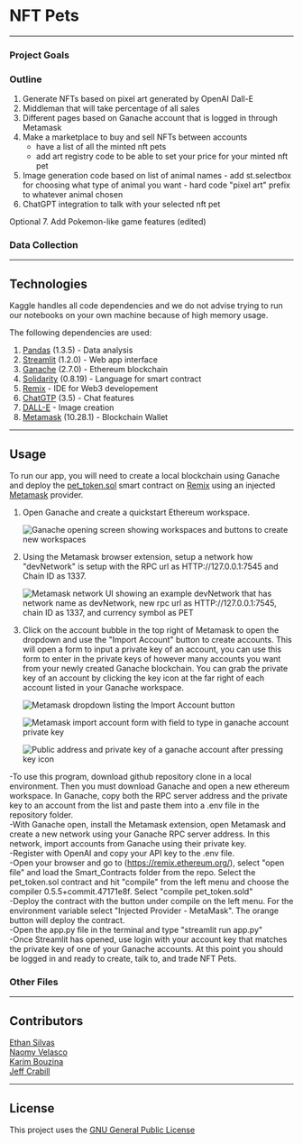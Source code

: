 # NFT Pets

---

### Project Goals 


### Outline
1. Generate NFTs based on pixel art generated by OpenAI Dall-E
2. Middleman that will take percentage of all sales
3. Different pages based on Ganache account that is logged in through Metamask
4. Make a marketplace to buy and sell NFTs between accounts
	- have a list of all the minted nft pets
	- add art registry code to be able to set your price for your minted nft pet
5. Image generation code based on list of animal names
        - add st.selectbox for choosing what type of animal you want
        - hard code "pixel art" prefix to whatever animal chosen
6. ChatGPT integration to talk with your selected nft pet

Optional
7. Add Pokemon-like game features (edited) 

### Data Collection 


---

## Technologies

Kaggle handles all code dependencies and we do not advise trying to run our notebooks on your own machine because of high memory usage. 

The following dependencies are used: 
1. [Pandas](https://github.com/pandas-dev/pandas) (1.3.5) - Data analysis
2. [Streamlit](https://streamlit.io/) (1.2.0) - Web app interface
3. [Ganache](https://trufflesuite.com/ganache/) (2.7.0) - Ethereum blockchain
4. [Solidarity](https://soliditylang.org/) (0.8.19) - Language for smart contract
5. [Remix](https://remix-project.org/) - IDE for Web3 developement
6. [ChatGTP](https://openai.com/blog/chatgpt) (3.5) - Chat features
7. [DALL-E](https://labs.openai.com/) - Image creation
8. [Metamask](https://metamask.io/) (10.28.1) - Blockchain Wallet
---

## Usage
To run our app, you will need to create a local blockchain using Ganache and deploy the [pet_token.sol](./Smart_Contracts/pet_token.sol) smart contract on [Remix](https://remix.ethereum.org/) using an injected [Metamask](https://metamask.io/) provider.

1. Open Ganache and create a quickstart Ethereum workspace. 

    ![Ganache opening screen showing workspaces and buttons to create new workspaces](./Resources/Images/ganache_workspaces.png)

2. Using the Metamask browser extension, setup a network how "devNetwork" is setup with the RPC url as HTTP://127.0.0.1:7545 and Chain ID as 1337. 

    ![Metamask network UI showing an example devNetwork that has network name as devNetwork, new rpc url as HTTP://127.0.0.1:7545, chain ID as 1337, and currency symbol as PET](./Resources/Images/metamask_network.png)

3. Click on the account bubble in the top right of Metamask to open the dropdown and use the "Import Account" button to create accounts. This will open a form to input a private key of an account, you can use this form to enter in the private keys of however many accounts you want from your newly created Ganache blockchain. You can grab the private key of an account by clicking the key icon at the far right of each account listed in your Ganache workspace. 

    ![Metamask dropdown listing the Import Account button](./Resources/Images/metamask_accounts.png)

    ![Metamask import account form with field to type in ganache account private key](./Resources/Images/metamask_import_account.png)

    ![Public address and private key of a ganache account after pressing key icon](./Resources/Images/ganache_private_key.png)


-To use this program, download github repository clone in a local environment.  Then you must download Ganache and open a new ethereum workspace.  In Ganache, copy both the RPC server address and the private key to an account from the list and paste them into a .env file in the repository folder.  <br>
-With Ganache open, install the Metamask extension, open Metamask and create a new network using your Ganache RPC server address.  In this network, import accounts from Ganache using their private key. <br>
-Register with OpenAI and copy your API key to the .env file. <br>
-Open your browser and go to (https://remix.ethereum.org/), select "open file" and load the Smart_Contracts folder from the repo.  Select  the pet_token.sol contract and hit "compile" from the left menu and choose the compiler 0.5.5+commit.47171e8f.  Select "compile pet_token.sold" <br>
-Deploy the contract with the button under compile on the left menu. For the environment variable select "Injected Provider - MetaMask".  The orange button will deploy the contract. <br>
-Open the app.py file in the terminal and type "streamlit run app.py" <br>
-Once Streamlit has opened, use login with your account key that matches the private key of one of your Ganache accounts.  At this point you should be logged in and ready to create, talk to, and trade NFT Pets. <br>
### Other Files 


---

## Contributors

[Ethan Silvas](https://github.com/ethansilvas) <br>
[Naomy Velasco](https://github.com/naomynaomy) <br>
[Karim Bouzina](https://github.com/karim985) <br>
[Jeff Crabill](https://github.com/jeffreycrabill) <br>

---

## License

This project uses the [GNU General Public License](https://choosealicense.com/licenses/gpl-3.0/)